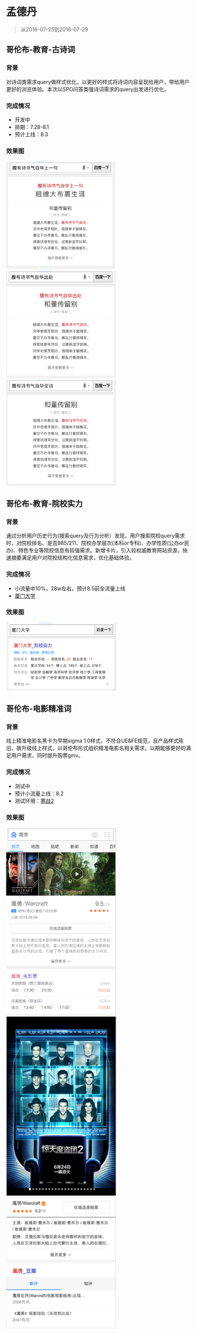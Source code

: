 # 孟德丹
> 从2016-07-25到2016-07-29

## 哥伦布-教育-古诗词

### 背景

对诗词类需求query做样式优化，以更好的样式将诗词内容呈现给用户，带给用户更好的浏览体验。本次以SPO问答类强诗词需求的query出发进行优化。

### 完成情况

* 开发中
* 排期：7.28-8.1
* 预计上线：8.3

### 效果图

<img src="img/mengdedan/m6.png" width='300px'>
<img src="img/mengdedan/m7.png" width='300px'>
<img src="img/mengdedan/m8.png" width='300px'>

## 哥伦布-教育-院校实力

### 背景

通过分析用户历史行为(搜索query及行为分析）发现，用户搜索院校query需求时，对院校排名、是否985/211、院校办学层次(本科or专科)、办学性质(公办or民办)、特色专业等院校信息有较强需求。新增卡片，引入较权威教育网站资源，快速摘要满足用户对院校结构化信息需求，优化基础体验。

### 完成情况

* 小流量中10%，28w左右。预计8.5前全流量上线
* <a href="https://m.baidu.com/s?word=%E5%8E%A6%E9%97%A8%E5%A4%A7%E5%AD%A6&sid=107821">厦门大学</a>

### 效果图

<img src="img/mengdedan/m9.png" width='300px'>

## 哥伦布-电影精准词

### 背景

线上精准电影名黑卡为早期sigma 1.0样式，不符合UE&FE规范，且产品样式陈旧，故升级线上样式，以哥伦布形式组织精准电影名相关需求，以期能够更好的满足用户需求，同时提升购票gmv。

### 完成情况

* 测试中
* 预计小流量上线：8.2
* 测试环境：<a href='http://cp01-bihao.epc.baidu.com:8003/s?word=%E5%AF%92%E6%88%982'>寒战2</a>

### 效果图

<img src="img/mengdedan/m1.png" width='300px'>
<img src="img/mengdedan/m2.png" width='300px'>
<img src="img/mengdedan/m3.png" width='300px'>
<img src="img/mengdedan/m4.png" width='300px'>

